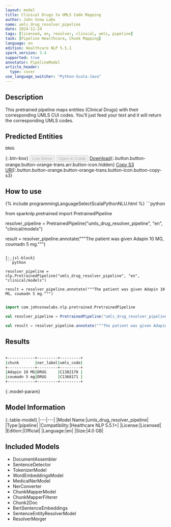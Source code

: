 ```yaml
---
layout: model
title: Clinical Drugs to UMLS Code Mapping
author: John Snow Labs
name: umls_drug_resolver_pipeline
date: 2024-12-24
tags: [licensed, en, resolver, clinical, umls, pipeline]
task: [Pipeline Healthcare, Chunk Mapping]
language: en
edition: Healthcare NLP 5.5.1
spark_version: 3.4
supported: true
annotator: PipelineModel
article_header:
  type: cover
use_language_switcher: "Python-Scala-Java"
---
```


## Description

This pretrained pipeline maps entities (Clinical Drugs) with their corresponding UMLS CUI codes. You’ll just feed your text and it will return the corresponding UMLS codes.

## Predicted Entities

`DRUG`

{:.btn-box}
<button class="button button-orange" disabled>Live Demo</button>
<button class="button button-orange" disabled>Open in Colab</button>
[Download](https://s3.amazonaws.com/auxdata.johnsnowlabs.com/clinical/models/umls_drug_resolver_pipeline_en_5.5.1_3.4_1735038964492.zip){:.button.button-orange.button-orange-trans.arr.button-icon.hidden}
[Copy S3 URI](s3://auxdata.johnsnowlabs.com/clinical/models/umls_drug_resolver_pipeline_en_5.5.1_3.4_1735038964492.zip){:.button.button-orange.button-orange-trans.button-icon.button-copy-s3}

## How to use



<div class="tabs-box" markdown="1">
{% include programmingLanguageSelectScalaPythonNLU.html %}
```python

from sparknlp.pretrained import PretrainedPipeline

resolver_pipeline = PretrainedPipeline("umls_drug_resolver_pipeline", "en", "clinical/models")

result = resolver_pipeline.annotate("""The patient was given Adapin 10 MG, coumadn 5 mg.""")

```

{:.jsl-block}
```python

resolver_pipeline = nlp.PretrainedPipeline("umls_drug_resolver_pipeline", "en", "clinical/models")

result = resolver_pipeline.annotate("""The patient was given Adapin 10 MG, coumadn 5 mg.""")

```
```scala

import com.johnsnowlabs.nlp.pretrained.PretrainedPipeline

val resolver_pipeline = PretrainedPipeline("umls_drug_resolver_pipeline", "en", "clinical/models")

val result = resolver_pipeline.annotate("""The patient was given Adapin 10 MG, coumadn 5 mg.""")

```
</div>

## Results

```bash

+------------+---------+---------+
|chunk       |ner_label|umls_code|
+------------+---------+---------+
|Adapin 10 MG|DRUG     |C1382178 |
|coumadn 5 mg|DRUG     |C1368171 |
+------------+---------+---------+

```

{:.model-param}
## Model Information

{:.table-model}
|---|---|
|Model Name:|umls_drug_resolver_pipeline|
|Type:|pipeline|
|Compatibility:|Healthcare NLP 5.5.1+|
|License:|Licensed|
|Edition:|Official|
|Language:|en|
|Size:|4.0 GB|

## Included Models

- DocumentAssembler
- SentenceDetector
- TokenizerModel
- WordEmbeddingsModel
- MedicalNerModel
- NerConverter
- ChunkMapperModel
- ChunkMapperFilterer
- Chunk2Doc
- BertSentenceEmbeddings
- SentenceEntityResolverModel
- ResolverMerger